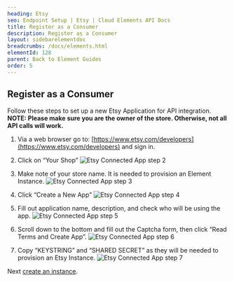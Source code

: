 ```yaml
---
heading: Etsy
seo: Endpoint Setup | Etsy | Cloud Elements API Docs
title: Register as a Consumer
description: Register as a Consumer
layout: sidebarelementdoc
breadcrumbs: /docs/elements.html
elementId: 128
parent: Back to Element Guides
order: 5
---
```


## Register as a Consumer

Follow these steps to set up a new Etsy Application for API integration.
__NOTE: Please make sure you are the owner of the store. Otherwise, not all API calls will work.__

1. Via a web browser go to: [https://www.etsy.com/developers](https://www.etsy.com/developers) and sign in.

2. Click on “Your Shop”
![Etsy Connected App step 2](http://cloud-elements.com/wp-content/uploads/2015/03/EtsyAPI2.png)

3. Make note of your store name. It is needed to provision an Element Instance.
![Etsy Connected App step 3](http://cloud-elements.com/wp-content/uploads/2015/03/EtsyAPI3.png)

4. Click “Create a New App”
![Etsy Connected App step 4](http://cloud-elements.com/wp-content/uploads/2015/03/EtsyAPI5.png)

5. Fill out application name, description, and check who will be using the app.
![Etsy Connected App step 5](http://cloud-elements.com/wp-content/uploads/2015/03/EtsyAPI6.png)

6. Scroll down to the bottom and fill out the Captcha form, then click “Read Terms and Create App”.
![Etsy Connected App step 6](http://cloud-elements.com/wp-content/uploads/2015/03/EtsyAPI7.png)

7. Copy “KEYSTRING” and “SHARED SECRET” as they will be needed to provision an Etsy Instance.
![Etsy Connected App step 7](http://cloud-elements.com/wp-content/uploads/2015/03/EtsyAPI8.png)

Next [create an instance](etsy-create-instance.html).
